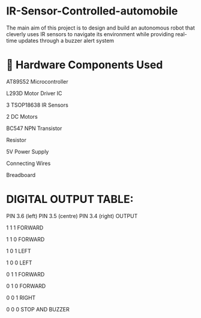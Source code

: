 # IR-Sensor-Controlled-automobile
The main aim of this project is to design and build an autonomous robot that cleverly uses IR sensors to navigate its environment while providing real-time updates through a buzzer alert system

# 🔩 Hardware Components Used
AT89S52 Microcontroller 

L293D Motor Driver IC 

3 TSOP18638 IR Sensors 

2 DC Motors 

BC547 NPN Transistor 

Resistor 

5V Power Supply 

Connecting Wires

Breadboard 

# DIGITAL OUTPUT TABLE:

PIN 3.6 (left) PIN 3.5 (centre) PIN 3.4 (right)   OUTPUT

  1                1                1             FORWARD
  
  1                1                0             FORWARD
  
  1                0                1             LEFT
  
  1                0                0             LEFT
  
  0                1                1             FORWARD
  
  0                1                0             FORWARD
  
  0                0                1             RIGHT
  
  0                0                0             STOP AND BUZZER
  
